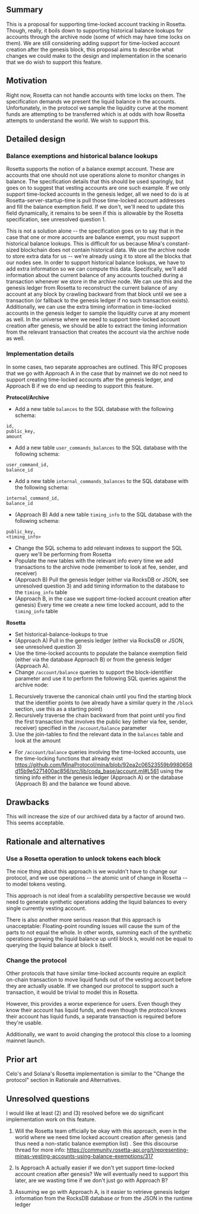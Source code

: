 ## Summary

[summary]: #summary

This is a proposal for supporting time-locked account tracking in Rosetta. Though, really, it boils down to supporting historical balance lookups for accounts through the archive node (some of which may have time locks on them). We are still considering adding support for time-locked account creation after the genesis block, this proposal aims to describe what changes we could make to the design and implementation in the scenario that we do wish to support this feature.

## Motivation

[motivation]: #motivation

Right now, Rosetta can not handle accounts with time locks on them. The specification demands we present the liquid balance in the accounts. Unfortunately, in the protocol we sample the liquidity curve at the moment funds are attempting to be transferred which is at odds with how Rosetta attempts to understand the world. We wish to support this.

## Detailed design

[detailed-design]: #detailed-design

### Balance exemptions and historical balance lookups

Rosetta supports the notion of a balance exempt account. These are accounts that one should not use operations alone to monitor changes in balance. The specification details that this should be used sparingly, but goes on to suggest that vesting accounts are one such example. If we only support time-locked accounts in the genesis ledger, all we need to do is at Rosetta-server-startup-time is pull those time-locked account addresses and fill the balance exemption field. If we don't, we'll need to update this field dynamically, it remains to be seen if this is allowable by the Rosetta specification, see unresolved question 1.

This is not a solution alone -- the specification goes on to say that in the case that one or more accounts are balance exempt, you must support historical balance lookups. This is difficult for us because Mina's constant-sized blockchain does not contain historical data. We use the archive node to store extra data for us -- we're already using it to store all the blocks that our nodes see. In order to support historical balance lookups, we have to add extra information so we can compute this data. Specifically, we'll add information about the current balance of any accounts touched during a transaction whenever we store in the archive node. We can use this and the genesis ledger from Rosetta to reconstruct the current balance of any account at any block by crawling backward from that block until we see a transaction (or fallback to the genesis ledger if no such transaction exists). Additionally, we can use the extra timing information in time-locked accounts in the genesis ledger to sample the liquidity curve at any moment as well. In the universe where we need to support time-locked account creation after genesis, we should be able to extract the timing information from the relevant transaction that creates the account via the archive node as well.

### Implementation details

In some cases, two separate approaches are outlined. This RFC proposes that we go with Approach A in the case that by mainnet we do not need to support creating time-locked accounts after the genesis ledger, and Approach B if we do end up needing to support this feature.

**Protocol/Archive**

- Add a new table `balances` to the SQL database with the following schema:

```
id,
public_key,
amount
```

- Add a new table `user_commands_balances` to the SQL database with the following schema:

```
user_command_id,
balance_id
```

- Add a new table `internal_commands_balances` to the SQL database with the following schema:

```
internal_command_id,
balance_id
```

- (Approach B) Add a new table `timing_info` to the SQL database with the following schema:

```
public_key,
<timing_info>
```

- Change the SQL schema to add relevant indexes to support the SQL query we'll be performing from Rosetta
- Populate the new tables with the relevant info every time we add transactions to the archive node (remember to look at fee, sender, and receiver)
- (Approach B) Pull the genesis ledger (either via RocksDB or JSON, see unresolved question 3) and add timing information to the database to the `timing_info` table
- (Approach B, in the case we support time-locked account creation after genesis) Every time we create a new time locked account, add to the `timing_info` table

**Rosetta**

- Set historical-balance-lookups to true
- (Approach A) Pull in the genesis ledger (either via RocksDB or JSON, see unresolved question 3)
- Use the time-locked accounts to populate the balance exemption field (either via the database Approach B) or from the genesis ledger (Approach A).
- Change `/account/balance` queries to support the block-identifier parameter and use it to perform the following SQL queries against the archive node:

1. Recursively traverse the canonical chain until you find the starting block that the identifier points to (we already have a similar query in the `/block` section, use this as a starting point)
2. Recursively traverse the chain backward from that point until you find the first transaction that involves the public key (either via fee, sender, receiver) specified in the `/account/balance` parameter
3. Use the join-tables to find the relevant data in the `balances` table and look at the amount

- For `/account/balance` queries involving the time-locked accounts, use the time-locking functions that already exist https://github.com/MinaProtocol/mina/blob/92ea2c06523559b9980658d15b9e5271400ac856/src/lib/coda_base/account.ml#L561 using the timing info either in the genesis ledger (Approach A) or the database (Approach B) and the balance we found above.

## Drawbacks

[drawbacks]: #drawbacks

This will increase the size of our archived data by a factor of around two. This seems acceptable.

## Rationale and alternatives

[rationale-and-alternatives]: #rationale-and-alternatives

### Use a Rosetta operation to unlock tokens each block

The nice thing about this approach is we wouldn't have to change our protocol, and we use operations -- the atomic unit of change in Rosetta -- to model tokens vesting.

This approach is not ideal from a scalability perspective because we would need to generate synthetic operations adding the liquid balances to every single currently vesting account.

There is also another more serious reason that this approach is unacceptable: Floating-point rounding issues will cause the sum of the parts to not equal the whole. In other words, summing each of the synthetic operations growing the liquid balance up until block `b`, would not be equal to querying the liquid balance at block `b` itself.

### Change the protocol

Other protocols that have similar time-locked accounts require an explicit on-chain transaction to move liquid funds out of the vesting account before they are actually usable. If we changed our protocol to support such a transaction, it would be trivial to model this in Rosetta.

However, this provides a worse experience for users. Even though they know their account has liquid funds, and even though the _protocol_ knows their account has liquid funds, a separate transaction is required before they're usable.

Additionally, we want to avoid changing the protocol this close to a looming mainnet launch.

## Prior art

[prior-art]: #prior-art

Celo's and Solana's Rosetta implementation is similar to the "Change the protocol" section in Rationale and Alternatives.

## Unresolved questions

[unresolved-questions]: #unresolved-questions

I would like at least (2) and (3) resolved before we do significant implementation work on this feature.

1. Will the Rosetta team officially be okay with this approach, even in the world where we need time locked account creation after genesis (and thus need a non-static balance exemption list) . See this discourse thread for more info:
   https://community.rosetta-api.org/t/representing-minas-vesting-accounts-using-balance-exemptions/317

2. Is Approach A actually easier if we don't yet support time-locked account creation after genesis? We will eventually need to support this later, are we wasting time if we don't just go with Approach B?

3. Assuming we go with Approach A, is it easier to retrieve genesis ledger information from the RocksDB database or from the JSON in the runtime ledger
